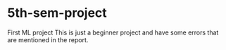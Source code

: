 # 5th-sem-project
First ML project
This is just a beginner project and have some errors that are mentioned in the report.
